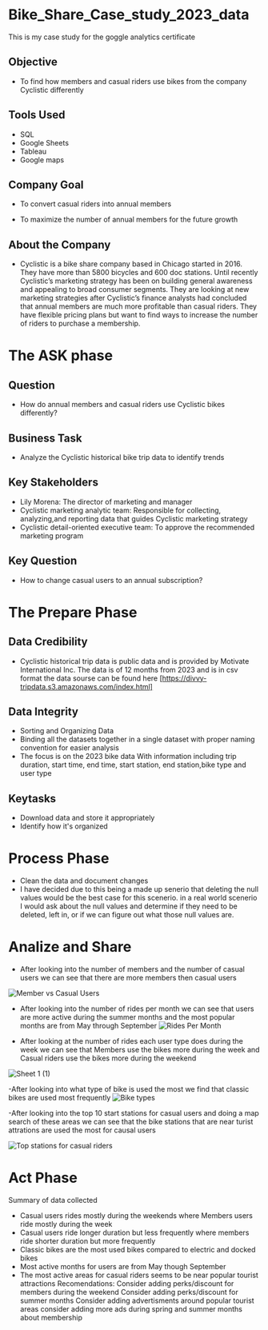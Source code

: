 # Bike_Share_Case_study_2023_data
This is my case study for the goggle analytics certificate 

## Objective

- To find how members and casual riders use bikes from the company Cyclistic differently

## Tools Used
 - SQL
 - Google Sheets
 - Tableau
 - Google maps

## Company Goal

- To convert casual riders into annual members

- To maximize the number of annual members for the future growth

## About the Company

- Cyclistic is a bike share company based in Chicago started in 2016. They have more than 5800 bicycles and 600 doc stations. Until recently Cyclistic’s marketing strategy has been on building general awareness and appealing to broad consumer segments. They are looking at new marketing strategies after Cyclistic’s finance analysts had concluded that annual members are much more profitable than casual riders. They have flexible pricing plans but want to find ways to increase the number of riders to purchase a membership.

# The ASK phase
## Question
- How do annual members and casual riders use Cyclistic bikes differently?

## Business Task
- Analyze the Cyclistic historical bike trip data to identify trends

## Key Stakeholders
- Lily Morena: The director of marketing and manager
- Cyclistic marketing analytic team: Responsible for collecting, analyzing,and reporting data that guides Cyclistic marketing strategy
- Cyclistic detail-oriented executive team: To approve the recommended marketing program

## Key Question
- How to change casual users to an annual subscription?

# The Prepare Phase

## Data Credibility

- Cyclistic historical trip data is public data and is provided by Motivate International Inc. The data is of 12 months from 2023 and is in csv format the data sourse can be found here [https://divvy-tripdata.s3.amazonaws.com/index.html]

## Data Integrity

- Sorting and Organizing Data
- Binding all the datasets together in a single dataset with proper naming convention for easier analysis
- The focus is on the 2023 bike data With information including trip duration, start time, end time, start station, end station,bike type and user type

## Keytasks

- Download data and store it appropriately 
- Identify how it's organized

  
# Process Phase
- Clean the data and document changes
- I have decided due to this being a made up senerio that deleting the null values would be the best case for this scenerio. in a real world scenerio I would ask about the null values and determine if they need to be deleted, left in, or if we can figure out what those null values are.
 
# Analize and Share 

- After looking into the number of members and the number of casual users we can see that there are more members then casual users

![Member vs Casual Users](https://github.com/WellerAmber/Bike_Share_Case_study_2023_data/assets/164393629/4f9b55ab-e08c-40c5-8263-a4d4d5bf1444)

- After looking into the number of rides per month we can see that users are more active during the summer months and the most popular months are from May through September
![Rides Per Month](https://github.com/WellerAmber/Bike_Share_Case_study_2023_data/assets/164393629/f3f5b130-ef77-403c-b804-19d473717dd5)

- After looking at the number of rides each user type does during the week we can see that Members use the bikes more during the week and Casual riders use the bikes more during the weekend

![Sheet 1 (1)](https://github.com/WellerAmber/Bike_Share_Case_study_2023_data/assets/164393629/f6aa94fa-edd9-4550-add8-ad2e6dcdc293)


-After looking into what type of bike is used the most we find that classic bikes are used most frequently 
![Bike types](https://github.com/WellerAmber/Bike_Share_Case_study_2023_data/assets/164393629/08d90c06-884a-431c-a503-19242f46fdf8)

-After looking into the top 10 start stations for casual users and doing a map search of these areas we can see that the bike stations that are near turist attrations are used the most for causal users

![Top stations for casual riders ](https://github.com/WellerAmber/Bike_Share_Case_study_2023_data/assets/164393629/a476088a-e3d6-4b90-88bd-a739aa387822)




# Act Phase
Summary of data collected 
- Casual users rides mostly during the weekends where Members users ride mostly during the week
- Casual users ride longer duration but less frequently where members ride shorter duration but more frequently
- Classic bikes are the most used bikes compared to electric and docked bikes
- Most active months for users are from May though September
- The most active areas for casual riders seems to be near popular tourist attractions 
Recomendations: Consider adding perks/discount for members during the weekend
                Consider adding perks/discount for summer months
                Consider adding advertisments around popular tourist areas
                consider adding more ads during spring and summer months about membership
                

